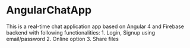 # AngularChatApp
This is a real-time chat application app based on Angular 4 and Firebase backend with following functionalities: 1. Login, Signup using email/password 2. Online option 3. Share files
